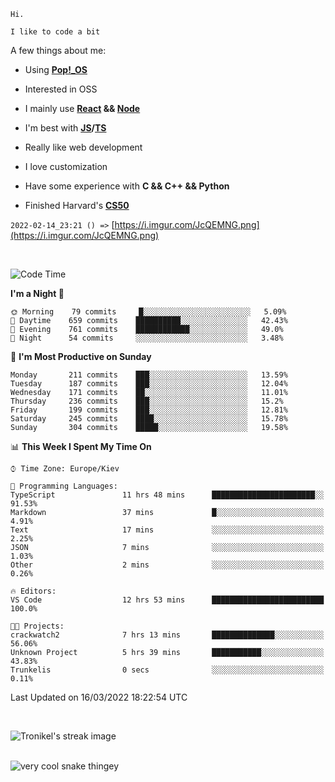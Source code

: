 ```
Hi.

I like to code a bit
```

A few things about me:

-   Using **[Pop!\_OS](https://pop.system76.com/)**

-   Interested in OSS

-   I mainly use **[React](https://reactjs.org/) && [Node](https://nodejs.org/en/)**

-   I'm best with **[JS](https://www.javascript.com/)/[TS](https://www.typescriptlang.org/)**

-   Really like web development

-   I love customization

-   Have some experience with **C && C++ && Python**

-   Finished Harvard's **[CS50](https://cs50.harvard.edu)**

`2022-02-14_23:21 () =>` [https://i.imgur.com/JcQEMNG.png](https://i.imgur.com/JcQEMNG.png)

<br>

<!--START_SECTION:waka-->
![Code Time](http://img.shields.io/badge/Code%20Time-426%20hrs%2016%20mins-blue)

**I'm a Night 🦉** 

```text
🌞 Morning    79 commits     █░░░░░░░░░░░░░░░░░░░░░░░░   5.09% 
🌆 Daytime    659 commits    ██████████░░░░░░░░░░░░░░░   42.43% 
🌃 Evening    761 commits    ████████████░░░░░░░░░░░░░   49.0% 
🌙 Night      54 commits     ░░░░░░░░░░░░░░░░░░░░░░░░░   3.48%

```
📅 **I'm Most Productive on Sunday** 

```text
Monday       211 commits    ███░░░░░░░░░░░░░░░░░░░░░░   13.59% 
Tuesday      187 commits    ███░░░░░░░░░░░░░░░░░░░░░░   12.04% 
Wednesday    171 commits    ██░░░░░░░░░░░░░░░░░░░░░░░   11.01% 
Thursday     236 commits    ███░░░░░░░░░░░░░░░░░░░░░░   15.2% 
Friday       199 commits    ███░░░░░░░░░░░░░░░░░░░░░░   12.81% 
Saturday     245 commits    ████░░░░░░░░░░░░░░░░░░░░░   15.78% 
Sunday       304 commits    █████░░░░░░░░░░░░░░░░░░░░   19.58%

```


📊 **This Week I Spent My Time On** 

```text
⌚︎ Time Zone: Europe/Kiev

💬 Programming Languages: 
TypeScript               11 hrs 48 mins      ███████████████████████░░   91.53% 
Markdown                 37 mins             █░░░░░░░░░░░░░░░░░░░░░░░░   4.91% 
Text                     17 mins             ░░░░░░░░░░░░░░░░░░░░░░░░░   2.25% 
JSON                     7 mins              ░░░░░░░░░░░░░░░░░░░░░░░░░   1.03% 
Other                    2 mins              ░░░░░░░░░░░░░░░░░░░░░░░░░   0.26%

🔥 Editors: 
VS Code                  12 hrs 53 mins      █████████████████████████   100.0%

🐱‍💻 Projects: 
crackwatch2              7 hrs 13 mins       ██████████████░░░░░░░░░░░   56.06% 
Unknown Project          5 hrs 39 mins       ███████████░░░░░░░░░░░░░░   43.83% 
Trunkelis                0 secs              ░░░░░░░░░░░░░░░░░░░░░░░░░   0.11%

```


 Last Updated on 16/03/2022 18:22:54 UTC
<!--END_SECTION:waka-->

<br>

<p><img align="center" src="https://github-readme-streak-stats.herokuapp.com/?user=Trunkelis&theme=dark" alt="Tronikel's streak image" /></p>

<br>

<img title="" src="https://raw.githubusercontent.com/Trunkelis/Trunkelis/output/github-contribution-grid-snake.svg" alt="very cool snake thingey" data-align="left">
